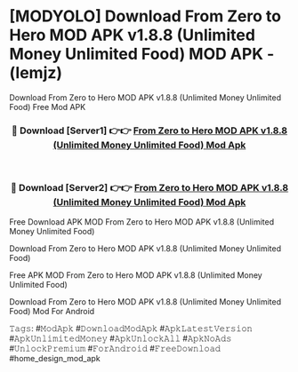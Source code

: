 # [MODYOLO] Download From Zero to Hero MOD APK v1.8.8 (Unlimited Money Unlimited Food) MOD APK - (lemjz)
Download From Zero to Hero MOD APK v1.8.8 (Unlimited Money Unlimited Food) Free Mod APK

<div align="center">
<h3>🔴 Download [Server1] 👉👉 <a href="https://apk-comot.site?title=From_Zero_to_Hero_MOD_APK_v1.8.8_(Unlimited_Money_Unlimited_Food)">From Zero to Hero MOD APK v1.8.8 (Unlimited Money Unlimited Food) Mod Apk</a></h3><br>

<h3>🔴 Download [Server2] 👉👉 <a href="https://apk-comot.site?title=From_Zero_to_Hero_MOD_APK_v1.8.8_(Unlimited_Money_Unlimited_Food)">From Zero to Hero MOD APK v1.8.8 (Unlimited Money Unlimited Food) Mod Apk</a></h3>
</div>


Free Download APK MOD From Zero to Hero MOD APK v1.8.8 (Unlimited Money Unlimited Food)

Download From Zero to Hero MOD APK v1.8.8 (Unlimited Money Unlimited Food) 

Free APK MOD From Zero to Hero MOD APK v1.8.8 (Unlimited Money Unlimited Food) 

Download From Zero to Hero MOD APK v1.8.8 (Unlimited Money Unlimited Food) Mod For Android

𝚃𝚊𝚐𝚜: #𝙼𝚘𝚍𝙰𝚙𝚔 #𝙳𝚘𝚠𝚗𝚕𝚘𝚊𝚍𝙼𝚘𝚍𝙰𝚙𝚔 #𝙰𝚙𝚔𝙻𝚊𝚝𝚎𝚜𝚝𝚅𝚎𝚛𝚜𝚒𝚘𝚗 #𝙰𝚙𝚔𝚄𝚗𝚕𝚒𝚖𝚒𝚝𝚎𝚍𝙼𝚘𝚗𝚎𝚢 #𝙰𝚙𝚔𝚄𝚗𝚕𝚘𝚌𝚔𝙰𝚕𝚕 #𝙰𝚙𝚔𝙽𝚘𝙰𝚍𝚜 #𝚄𝚗𝚕𝚘𝚌𝚔𝙿𝚛𝚎𝚖𝚒𝚞𝚖 #𝙵𝚘𝚛𝙰𝚗𝚍𝚛𝚘𝚒𝚍 #𝙵𝚛𝚎𝚎𝙳𝚘𝚠𝚗𝚕𝚘𝚊𝚍 #home_design_mod_apk